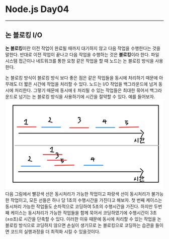 # Node.js Day04
<hr style = "background-color: black;">

## 논 블로킹 I/O
**논 블로킹**이란 이전 작업이 완료될 때까지 대기하지 않고 다음 작업을 수행한다는 것을 말한다.
반대로 이전 작업이 끝나고 다음 작업을 수행하는 것은 **블로킹**이라 한다.
파일 시스템 접근이나 네트워크를 통한 요청 같은 작업을 할 때 노드는 논 블로킹 방식을 사용한다.

논 블로킹 방식이 블로킹 방식 보다 좋은 점은 같은 작업들을 동시에 처리하기 때문에 아무래도 더 짧은 시간에 작업을 처리할 수 있다. 노드는 I/O 작업을 백그라운드에 넘겨 동시에 처리한다. 그렇기 때문에 동시애ㅔ 처리될 수 있는 작업들은 최대한 묶어서 백그라운드로 넘기는 논 블로킹 방식을 사용하기에 시간을 절약할 수 있다.
예를 들어보자.
<img src="./IMG_B8A1430AB116-1.jpeg">
다음 그림에서 빨강색 선은 동시처리가 가능한 작업이고 파랑색 선이 동시처리가 불가능한 작업이고, 모든 선들은 하나 당 1초의 수행시간을 가진다고 해보자. 첫 번째 케이스는 동시처리 가능한 작업들도 순차적으로 코딩하여 5초의 수행시간을 가진다. 하지만 두번째 케이스는 동시처리가 가능한 작업들을 함께 묵어서 코딩하였기에 수행시간이 3초(±α초)로 시간을 단축할 수 있다.
이러한 이유 때문에 동시에 처리할 수 있는 작업을 논 블로킹 방식으로 코딩하지 않으면 손실이 생기므로 논 블로킹으로 코딩하는 습관을 들이면 코드의 실행과정을 더 최적화 시킬 수 있을것이다.